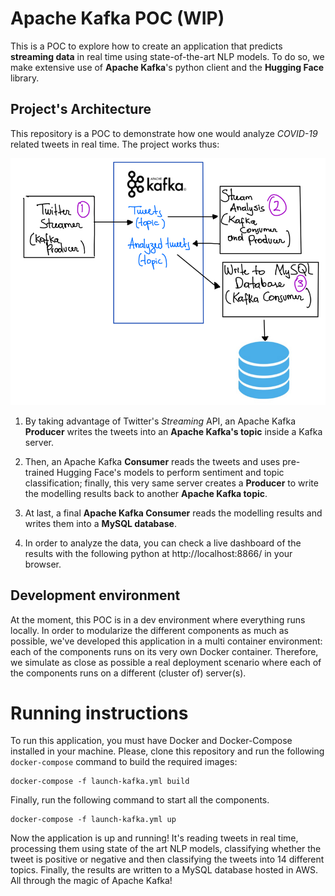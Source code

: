 # Apache Kafka POC (WIP)

This is a POC to explore how to create an application that predicts **streaming data** in real time using state-of-the-art 
NLP models. To do so, we make extensive use of **Apache Kafka**'s python client and the **Hugging Face** library.

## Project's Architecture

This repository is a POC to demonstrate how one would 
analyze *COVID-19* related tweets in real time. The project works thus:

![img.png](img.png)

1. By taking advantage of Twitter's *Streaming* API, an Apache Kafka **Producer** writes the tweets into an **Apache Kafka's topic** inside a Kafka server.
   
1. Then, an Apache Kafka **Consumer** reads the tweets and uses pre-trained Hugging Face's 
models to perform sentiment and topic classification; finally, this very same server creates a **Producer** to write the 
modelling results back to another **Apache Kafka topic**.

1. At last, a final **Apache Kafka Consumer** reads the modelling results
and writes them into a **MySQL database**. 
   
1. In order to analyze the data, you can check a live dashboard of the results with the following python at http://localhost:8866/ in your browser.

## Development environment

At the moment, this POC is in a dev environment where everything runs locally. In order to modularize the different 
components as much as possible, we've developed this application in a multi container environment: each of the components
runs on its very own Docker container. Therefore, we simulate as close as possible a real deployment scenario where each of the
components runs on a different (cluster of) server(s). 

# Running instructions

To run this application, you must have Docker and Docker-Compose installed in your machine. Please, clone this repository and run the following 
`docker-compose` command to build the required images:

```
docker-compose -f launch-kafka.yml build
```

Finally, run the following command to start all the components. 

```
docker-compose -f launch-kafka.yml up
```

Now the application is up and running! It's reading tweets in real time, processing them using state of the art NLP models,
classifying whether the tweet is positive or negative and then classifying the tweets into 14 different topics. Finally, the results
are written to a MySQL database hosted in AWS. All through the magic of Apache Kafka!


